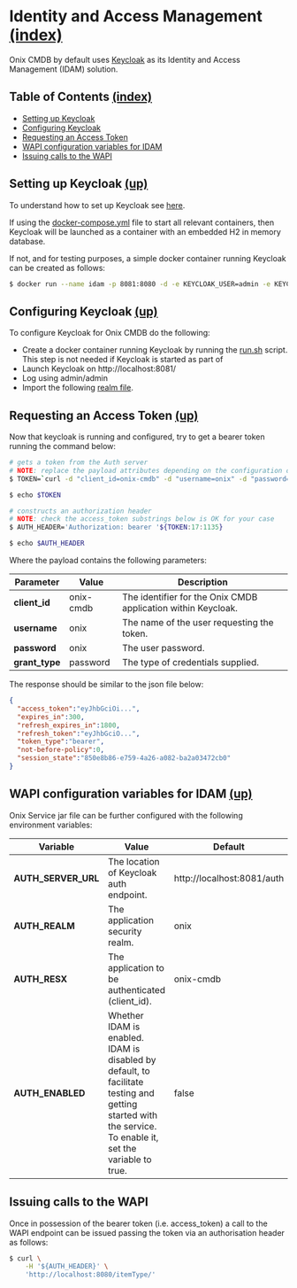 # Identity and Access Management [(index)](./../readme.md)

Onix CMDB by default uses [Keycloak](https://www.keycloak.org/) as its Identity and Access Management (IDAM) solution.

<a name="toc"></a>
## Table of Contents [(index)](./../readme.md)

- [Setting up Keycloak](#setting-up-keycloak)
- [Configuring Keycloak](#configuring-keycloak)
- [Requesting an Access Token](#requesting-an-access-token)
- [WAPI configuration variables for IDAM](#wapi-configuration-variables-for-idam)
- [Issuing calls to the WAPI](#issuing-calls-to-the-wapi)

<a name="setting-up-keycloak"/></a>
## Setting up Keycloak [(up)](#toc)

To understand how to set up Keycloak see [here](https://www.keycloak.org/docs/latest/server_installation/index.html). 

If using the [docker-compose.yml](../install/container/docker-compose.yml) file to start all relevant containers, then Keycloak will be launched as a container with an embedded H2 in memory database. 

If not, and for testing purposes, a simple docker container running Keycloak can be created as follows:

```bash
$ docker run --name idam -p 8081:8080 -d -e KEYCLOAK_USER=admin -e KEYCLOAK_PASSWORD=admin jboss/keycloak
```

<a name="configuring-keycloak"></a>
## Configuring Keycloak [(up)](#toc)

To configure Keycloak for Onix CMDB do the following:
 
- Create a docker container running Keycloak by running the [run.sh](../install/container/idam/run.sh) script. This step is not needed if Keycloak is started as part of 
- Launch Keycloak on http://localhost:8081/ 
- Log using admin/admin
- Import the following [realm file](../install/container/idam/onix-realm.json).

<a name="requesting-an-access-token"></a>
## Requesting an Access Token [(up)](#toc)

Now that keycloak is running and configured, try to get a bearer token running the command below:

```bash
# gets a token from the Auth server
# NOTE: replace the payload attributes depending on the configuration of the Auth server
$ TOKEN=`curl -d "client_id=onix-cmdb" -d "username=onix" -d "password=onix" -d "grant_type=password" "http://localhost:8081/auth/realms/onix/protocol/openid-connect/token"`

$ echo $TOKEN

# constructs an authorization header
# NOTE: check the access_token substrings below is OK for your case
$ AUTH_HEADER='Authorization: bearer '${TOKEN:17:1135} 

$ echo $AUTH_HEADER
```
Where the payload contains the following parameters:

| Parameter | Value  | Description |
|---|---|---|
| **client_id** | onix-cmdb | The identifier for the Onix CMDB application within Keycloak. |
| **username** | onix | The name of the user requesting the token. |
| **password** | onix | The user password. |
| **grant_type** | password | The type of credentials supplied. |

The response should be similar to the json file below:

```json
{ 
  "access_token":"eyJhbGciOi...",
  "expires_in":300,
  "refresh_expires_in":1800,
  "refresh_token":"eyJhbGciO...",
  "token_type":"bearer",
  "not-before-policy":0,
  "session_state":"850e8b86-e759-4a26-a082-ba2a03472cb0"
}
```
<a name="wapi-configuration-variables-for-idam"></a>
## WAPI configuration variables for IDAM [(up)](#toc)

Onix Service jar file can be further configured with the following environment variables:

| Variable | Value  | Default |
|---|---|---|
|**AUTH_SERVER_URL**| The location of Keycloak auth endpoint. | http://localhost:8081/auth |
|**AUTH_REALM**| The application security realm. | onix |
|**AUTH_RESX**| The application to be authenticated (client_id). | onix-cmdb |
|**AUTH_ENABLED**| Whether IDAM is enabled. IDAM is disabled by default, to facilitate testing and getting started with the service. To enable it, set the variable to true. | false | 

<a name="issuing-calls-to-the-wapi"></a>
## Issuing calls to the WAPI 

Once in possession of the bearer token (i.e. access_token) a call to the WAPI endpoint can be issued passing the token via an authorisation header as follows:

```bash
$ curl \
    -H '${AUTH_HEADER}' \
    'http://localhost:8080/itemType/'
```